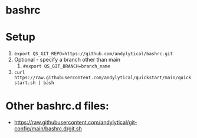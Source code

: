 # bashrc

# Setup
1. `export QS_GIT_REPO=https://github.com/andylytical/bashrc.git`
1. Optional - specify a branch other than main
   1. `#export QS_GIT_BRANCH=branch_name`
1. `curl https://raw.githubusercontent.com/andylytical/quickstart/main/quickstart.sh | bash`

# Other bashrc.d files:
* https://raw.githubusercontent.com/andylytical/git-config/main/bashrc.d/git.sh

